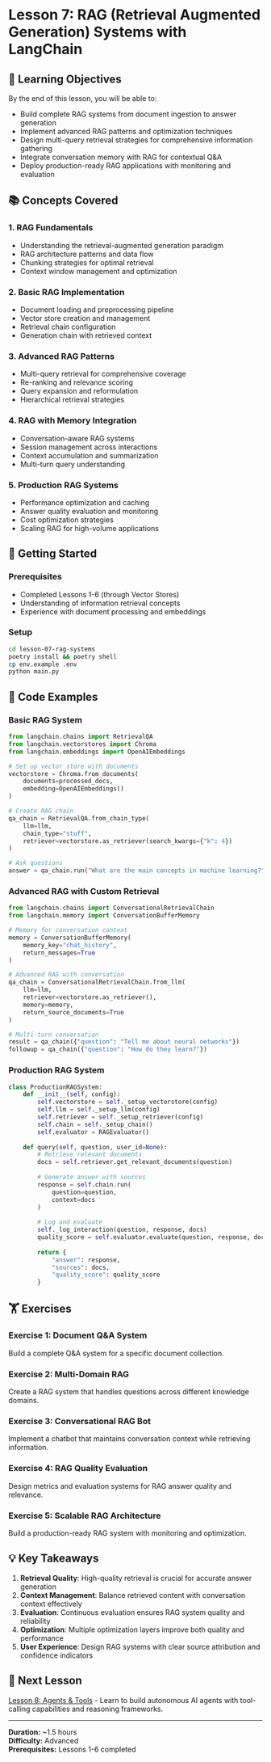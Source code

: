 # Lesson 7: RAG (Retrieval Augmented Generation) Systems with LangChain

## 🎯 Learning Objectives

By the end of this lesson, you will be able to:
- Build complete RAG systems from document ingestion to answer generation
- Implement advanced RAG patterns and optimization techniques
- Design multi-query retrieval strategies for comprehensive information gathering
- Integrate conversation memory with RAG for contextual Q&A
- Deploy production-ready RAG applications with monitoring and evaluation

## 📚 Concepts Covered

### 1. RAG Fundamentals
- Understanding the retrieval-augmented generation paradigm
- RAG architecture patterns and data flow
- Chunking strategies for optimal retrieval
- Context window management and optimization

### 2. Basic RAG Implementation
- Document loading and preprocessing pipeline
- Vector store creation and management
- Retrieval chain configuration
- Generation chain with retrieved context

### 3. Advanced RAG Patterns
- Multi-query retrieval for comprehensive coverage
- Re-ranking and relevance scoring
- Query expansion and reformulation
- Hierarchical retrieval strategies

### 4. RAG with Memory Integration
- Conversation-aware RAG systems
- Session management across interactions
- Context accumulation and summarization
- Multi-turn query understanding

### 5. Production RAG Systems
- Performance optimization and caching
- Answer quality evaluation and monitoring
- Cost optimization strategies
- Scaling RAG for high-volume applications

## 🚀 Getting Started

### Prerequisites
- Completed Lessons 1-6 (through Vector Stores)
- Understanding of information retrieval concepts
- Experience with document processing and embeddings

### Setup
```bash
cd lesson-07-rag-systems
poetry install && poetry shell
cp env.example .env
python main.py
```

## 📝 Code Examples

### Basic RAG System
```python
from langchain.chains import RetrievalQA
from langchain.vectorstores import Chroma
from langchain.embeddings import OpenAIEmbeddings

# Set up vector store with documents
vectorstore = Chroma.from_documents(
    documents=processed_docs,
    embedding=OpenAIEmbeddings()
)

# Create RAG chain
qa_chain = RetrievalQA.from_chain_type(
    llm=llm,
    chain_type="stuff",
    retriever=vectorstore.as_retriever(search_kwargs={"k": 4})
)

# Ask questions
answer = qa_chain.run("What are the main concepts in machine learning?")
```

### Advanced RAG with Custom Retrieval
```python
from langchain.chains import ConversationalRetrievalChain
from langchain.memory import ConversationBufferMemory

# Memory for conversation context
memory = ConversationBufferMemory(
    memory_key="chat_history",
    return_messages=True
)

# Advanced RAG with conversation
qa_chain = ConversationalRetrievalChain.from_llm(
    llm=llm,
    retriever=vectorstore.as_retriever(),
    memory=memory,
    return_source_documents=True
)

# Multi-turn conversation
result = qa_chain({"question": "Tell me about neural networks"})
followup = qa_chain({"question": "How do they learn?"})
```

### Production RAG System
```python
class ProductionRAGSystem:
    def __init__(self, config):
        self.vectorstore = self._setup_vectorstore(config)
        self.llm = self._setup_llm(config)
        self.retriever = self._setup_retriever(config)
        self.chain = self._setup_chain()
        self.evaluator = RAGEvaluator()
    
    def query(self, question, user_id=None):
        # Retrieve relevant documents
        docs = self.retriever.get_relevant_documents(question)
        
        # Generate answer with sources
        response = self.chain.run(
            question=question,
            context=docs
        )
        
        # Log and evaluate
        self._log_interaction(question, response, docs)
        quality_score = self.evaluator.evaluate(question, response, docs)
        
        return {
            "answer": response,
            "sources": docs,
            "quality_score": quality_score
        }
```

## 🏋️ Exercises

### Exercise 1: Document Q&A System
Build a complete Q&A system for a specific document collection.

### Exercise 2: Multi-Domain RAG
Create a RAG system that handles questions across different knowledge domains.

### Exercise 3: Conversational RAG Bot
Implement a chatbot that maintains conversation context while retrieving information.

### Exercise 4: RAG Quality Evaluation
Design metrics and evaluation systems for RAG answer quality and relevance.

### Exercise 5: Scalable RAG Architecture
Build a production-ready RAG system with monitoring and optimization.

## 💡 Key Takeaways

1. **Retrieval Quality**: High-quality retrieval is crucial for accurate answer generation
2. **Context Management**: Balance retrieved content with conversation context effectively
3. **Evaluation**: Continuous evaluation ensures RAG system quality and reliability
4. **Optimization**: Multiple optimization layers improve both quality and performance
5. **User Experience**: Design RAG systems with clear source attribution and confidence indicators

## 🔗 Next Lesson

[Lesson 8: Agents & Tools](../lesson-08-agents-tools/) - Learn to build autonomous AI agents with tool-calling capabilities and reasoning frameworks.

---

**Duration:** ~1.5 hours  
**Difficulty:** Advanced  
**Prerequisites:** Lessons 1-6 completed 